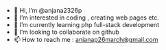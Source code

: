 - 👋 Hi, I’m @anjana2326p
- 👀 I’m interested in coding , creating web pages etc.
- 🌱 I’m currently learning php full-stack development
- 💞️ I’m looking to collaborate on github
- 📫 How to reach me : anjanap26march@gmail.com

<!---
anjana2326p/anjana2326p is a ✨ special ✨ repository because its `README.md` (this file) appears on your GitHub profile.
You can click the Preview link to take a look at your changes.
--->

